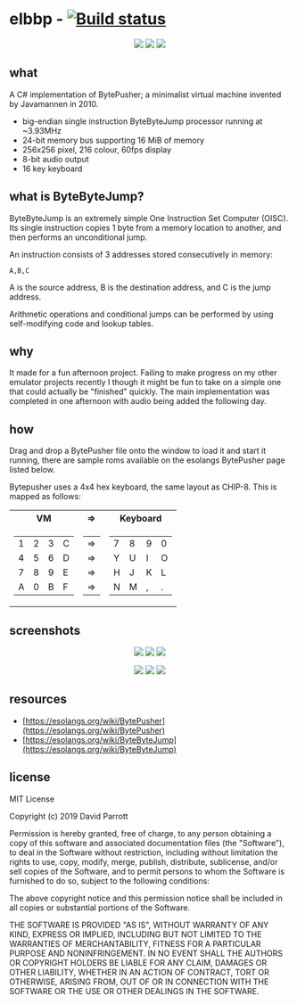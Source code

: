 # elbbp - [![Build status](https://ci.appveyor.com/api/projects/status/fo9v56l3j40519e2?svg=true)](https://ci.appveyor.com/project/eightlittlebits/elbbp)

<p align="center">
  <img src="https://eightlittlebits.github.io/elbbp/screenshots/scrolling-logo.png" />
  <img src="https://eightlittlebits.github.io/elbbp/screenshots/audio-test.png" />
  <img src="https://eightlittlebits.github.io/elbbp/screenshots/nyan.png" />
</p>

## what

A C# implementation of BytePusher; a minimalist virtual machine invented by Javamannen in 2010.

* big-endian single instruction ByteByteJump processor running at ~3.93MHz
* 24-bit memory bus supporting 16 MiB of memory
* 256x256 pixel, 216 colour, 60fps display
* 8-bit audio output
* 16 key keyboard

## what is ByteByteJump?

ByteByteJump is an extremely simple One Instruction Set Computer (OISC). Its single instruction copies 1 byte from a memory location to another, and then performs an unconditional jump.

An instruction consists of 3 addresses stored consecutively in memory:

	A,B,C

A is the source address, B is the destination address, and C is the jump address.

Arithmetic operations and conditional jumps can be performed by using self-modifying code and lookup tables.

## why

It made for a fun afternoon project. Failing to make progress on my other emulator projects recently I though it might be fun to take on a simple one that could actually be "finished" quickly. The main implementation was completed in one afternoon with audio being added the following day.

## how

Drag and drop a BytePusher file onto the window to load it and start it running, there are sample roms available on the esolangs BytePusher page listed below.

Bytepusher uses a 4x4 hex keyboard, the same layout as CHIP-8. This is mapped as follows:

<table>
    <tr>
        <th>VM</th>
        <th>=></th>
        <th>Keyboard</th>
    </tr>
    <tr>
        <td>
            <table>
				<tr><td>1</td><td>2</td><td>3</td><td>C</td></tr>
				<tr><td>4</td><td>5</td><td>6</td><td>D</td></tr>
				<tr><td>7</td><td>8</td><td>9</td><td>E</td></tr>
				<tr><td>A</td><td>0</td><td>B</td><td>F</td></tr>
            </table>
        </td>
        <td>
			<table>
				<tr><td>=&gt;</td></tr>
				<tr><td>=&gt;</td></tr>
				<tr><td>=&gt;</td></tr>
				<tr><td>=&gt;</td></tr>
			</table>
        </td>
		<td>
			<table>
				<tr><td>7</td><td>8</td><td>9</td><td>0</td></tr>
				<tr><td>Y</td><td>U</td><td>I</td><td>O</td></tr>
				<tr><td>H</td><td>J</td><td>K</td><td>L</td></tr>
				<tr><td>N</td><td>M</td><td>,</td><td>.</td></tr>
			</table>       
		</td>
    </tr> 
</table>

## screenshots

<p align="center">
  <img src="https://eightlittlebits.github.io/elbbp/screenshots/palette-test.png" />
  <img src="https://eightlittlebits.github.io/elbbp/screenshots/scrolling-logo.png" />
  <img src="https://eightlittlebits.github.io/elbbp/screenshots/sine-scroller.png" />
</p>
<p align="center">
  <img src="https://eightlittlebits.github.io/elbbp/screenshots/sprites.png" />
  <img src="https://eightlittlebits.github.io/elbbp/screenshots/audio-test.png" />
  <img src="https://eightlittlebits.github.io/elbbp/screenshots/nyan.png" />
</p>

## resources

- [https://esolangs.org/wiki/BytePusher](https://esolangs.org/wiki/BytePusher)
- [https://esolangs.org/wiki/ByteByteJump](https://esolangs.org/wiki/ByteByteJump)

## license

MIT License

Copyright (c) 2019 David Parrott

Permission is hereby granted, free of charge, to any person obtaining a copy
of this software and associated documentation files (the "Software"), to deal
in the Software without restriction, including without limitation the rights
to use, copy, modify, merge, publish, distribute, sublicense, and/or sell
copies of the Software, and to permit persons to whom the Software is
furnished to do so, subject to the following conditions:

The above copyright notice and this permission notice shall be included in all
copies or substantial portions of the Software.

THE SOFTWARE IS PROVIDED "AS IS", WITHOUT WARRANTY OF ANY KIND, EXPRESS OR
IMPLIED, INCLUDING BUT NOT LIMITED TO THE WARRANTIES OF MERCHANTABILITY,
FITNESS FOR A PARTICULAR PURPOSE AND NONINFRINGEMENT. IN NO EVENT SHALL THE
AUTHORS OR COPYRIGHT HOLDERS BE LIABLE FOR ANY CLAIM, DAMAGES OR OTHER
LIABILITY, WHETHER IN AN ACTION OF CONTRACT, TORT OR OTHERWISE, ARISING FROM,
OUT OF OR IN CONNECTION WITH THE SOFTWARE OR THE USE OR OTHER DEALINGS IN THE
SOFTWARE.
